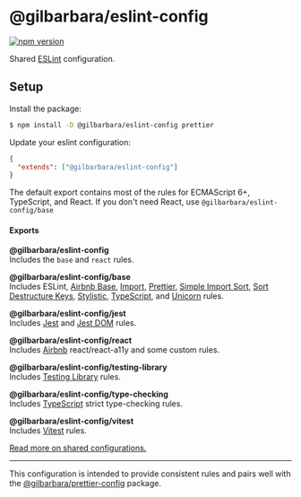# @gilbarbara/eslint-config

[![npm version](https://badge.fury.io/js/%40gilbarbara%2Feslint-config.svg)](https://badge.fury.io/js/%40gilbarbara%2Feslint-config)

Shared [ESLint](https://eslint.org/) configuration.

## Setup

Install the package:

```sh
$ npm install -D @gilbarbara/eslint-config prettier
```

Update your eslint configuration:

```json
{
  "extends": ["@gilbarbara/eslint-config"]
}
```

The default export contains most of the rules for ECMAScript 6+, TypeScript, and React.
If you don't need React, use `@gilbarbara/eslint-config/base`

#### Exports

**@gilbarbara/eslint-config**  
Includes the `base` and `react` rules.

**@gilbarbara/eslint-config/base**  
Includes ESLint,  [Airbnb Base](https://www.npmjs.com/package/eslint-config-airbnb-base), [Import](https://www.npmjs.com/package/eslint-plugin-import), [Prettier](https://www.npmjs.com/package/eslint-plugin-prettier), [Simple Import Sort](https://www.npmjs.com/package/eslint-plugin-simple-import-sort), [Sort Destructure Keys](https://www.npmjs.com/package/eslint-plugin-sort-destructure-keys), [Stylistic](https://www.npmjs.com/package/@stylistic/eslint-plugin-js), [TypeScript](https://www.npmjs.com/package/@typescript-eslint/eslint-plugin), and [Unicorn](https://www.npmjs.com/package/eslint-plugin-unicorn) rules.

**@gilbarbara/eslint-config/jest**  
Includes [Jest](https://www.npmjs.com/package/eslint-plugin-jest) and [Jest DOM](https://www.npmjs.com/package/eslint-plugin-jest-dom) rules.

**@gilbarbara/eslint-config/react**  
Includes [Airbnb](https://www.npmjs.com/package/eslint-config-airbnb) react/react-a11y and some custom rules.

**@gilbarbara/eslint-config/testing-library**  
Includes [Testing Library](https://www.npmjs.com/package/eslint-plugin-testing-library) rules.

**@gilbarbara/eslint-config/type-checking**  
Includes [TypeScript](https://www.npmjs.com/package/@typescript-eslint/eslint-plugin) strict type-checking rules.

**@gilbarbara/eslint-config/vitest**  
Includes [Vitest](https://www.npmjs.com/package/eslint-plugin-vitest) rules.

[Read more on shared configurations.](https://eslint.org/docs/latest/use/configure/configuration-files#extending-configuration-files)

---

This configuration is intended to provide consistent rules and pairs well with the [@gilbarbara/prettier-config](https://github.com/gilbarbara/prettier-config) package.
